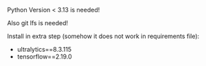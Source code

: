 Python Version < 3.13 is needed!

Also git lfs is needed!

Install in extra step (somehow it does not work in requirements file):
- ultralytics==8.3.115
- tensorflow==2.19.0